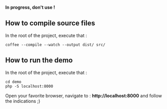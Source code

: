**In progress, don't use !**

## How to compile source files 

In the root of the project, execute that : 

```
coffee --compile --watch --output dist/ src/
```

## How to run the demo 

In the root of the project, execute that : 

```
cd demo
php -S localhost:8000
```

Open your favorite browser, navigate to : **http://localhost:8000** and follow the indications ;)